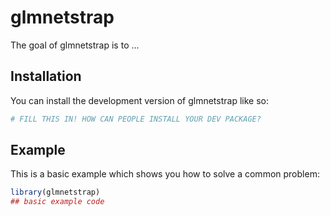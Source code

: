 
# glmnetstrap

<!-- badges: start -->
<!-- badges: end -->

The goal of glmnetstrap is to ...

## Installation

You can install the development version of glmnetstrap like so:

``` r
# FILL THIS IN! HOW CAN PEOPLE INSTALL YOUR DEV PACKAGE?
```

## Example

This is a basic example which shows you how to solve a common problem:

``` r
library(glmnetstrap)
## basic example code
```

